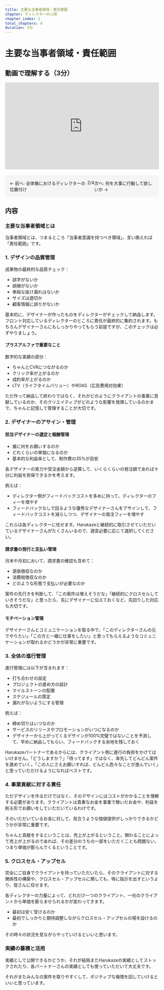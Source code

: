 ```yaml
---
title: 主要な当事者領域・責任範囲
chapter: ディレクターの心得
chapter_index: 2
total_chapters: 4
duration: 3分
---
```


# 主要な当事者領域・責任範囲

## 動画で理解する（3分）

<div style="position: relative; padding-bottom: 56.25%; height: 0;"><iframe src="https://www.loom.com/embed/1987f8962c0341328e8e031555d8899d?sid=3f4821e0-7bfe-4eb2-a8d7-d0268487319c" frameborder="0" webkitallowfullscreen mozallowfullscreen allowfullscreen style="position: absolute; top: 0; left: 0; width: 100%; height: 100%;"></iframe></div>

<div style="display: flex; justify-content: space-between; margin-top: 20px; margin-bottom: 20px; padding: 15px; background: #f5f5f5; border-radius: 8px;">
  <a href="01_全体像におけるディレクターの位置付け.html" style="text-decoration: none;">← 前へ: 全体像におけるディレクターの位置付け</a>
  <span>2/4</span>
  <a href="03_何を大事に行動して欲しいか.html" style="text-decoration: none;">次へ: 何を大事に行動して欲しいか →</a>
</div>

## 内容

### 主要な当事者領域とは

当事者領域とは、つまるところ「当事者意識を持つべき領域」、言い換えれば「責任範囲」です。

### 1. デザインの品質管理

成果物の最終的な品質チェック：
- 誤字がないか
- 誤植がないか
- 単純な抜け漏れはないか
- サイズは適切か
- 顧客情報に誤りがないか

基本的に、デザイナーが作ったものをディレクターがチェックして納品します。フロント対応しているディレクターのところに責任が最終的に集約されます。もちろんデザイナーさんにもしっかりやってもらう前提ですが、このチェックは必ずやりましょう。

#### プラスアルファで重要なこと

数字的な実績の部分：
- ちゃんとCVRにつながるのか
- クリック率が上がるのか
- 成約率が上がるのか
- LTV（ライフタイムバリュー）やROAS（広告費用対効果）

ただ作って納品して終わりではなく、それがどのようにクライアントの事業に貢献しているのか、そのクリエイティブがどのような影響を発揮しているのかまで、ちゃんと記憶して管理することが大切です。

### 2. デザイナーのアサイン・管理

#### 担当デザイナーの選定と報酬管理
- 誰に何をお願いするのか
- どれくらいの単価になるのか
- 基本的な利益率として、制作費の35%が目安

各デザイナーの実力や受注金額から逆算して、いくらくらいの発注額であれば十分に利益を担保できるかを考えます。

例えば：
- ディレクター側がフィードバックコストを多めに持って、ディレクターのフィーを増やす
- フィードバックなしで回るような優秀なデザイナーさんをアサインして、フィードバックコストを減らしつつ、デザイナーの発注フィーを増やす

これらは各ディレクターに任せます。Harukazeと継続的に取引させていただいているデザイナーさんがたくさんいるので、適宜必要に応じて選択してください。

#### 請求書の発行と支払い管理

月末や月初において、請求書の確認も含めて：
- 源泉徴収なのか
- 消費税徴収なのか
- どのような形態で支払いが必要なのか

案件の先行きを判断して、「この案件は増えそうだな」「継続的にクロスセルしていきそうだな」と思ったら、先にデザイナーに伝えておくなど、先回りした対応も大切です。

#### モチベーション管理

デザイナーさんとコミュニケーションを取る中で、「このディレクターさんの元でやりたい」「この方と一緒に仕事をしたい」と思ってもらえるようなコミュニケーションが取れるかどうかが非常に重要です。

### 3. 全体の進行管理

進行管理には以下が含まれます：
- 打ち合わせの設定
- プロジェクトの進め方の設計
- マイルストーンの配置
- スケジュールの策定
- 漏れがないようにする管理

例えば：
- 締め切りはいつなのか
- サービスのリリースやプロモーションがいつになるのか
- デザイナーから上がってくるデザインが100%完璧ではないことを予測して、早めに納品してもらい、フィードバックする余地を残しておく

Harukazeパートナーであるからには、クライアント側に進行の負担をかけてはいけません。「どうしますか？」「待ってます」ではなく、率先してどんどん案件を進めていく。「この人にさえお願いすれば、どんどん色々なことが進んでいく」と思っていただけるようになればベストです。

### 4. 事業貢献に対する責任

ただデザインを作るだけではなく、そのデザインにはコストがかかることを理解する必要があります。クライアントは貴重なお金を事業で稼いだお金や、利益を削る形でお願いをしていただいているわけです。

そのいただいているお金に対して、見合うような価値提供がしっかりできるかどうかが非常に重要です。

ちゃんと貢献をするということは、売上が上がるということ。関わることによって売上が上がるのであれば、その差分のうちの一部をいただくことも問題ない、つまり単価が膨らんでくるということです。

### 5. クロスセル・アップセル

完全にご自身でクライアントを持っていただいたら、そのクライアントに対する関係性の構築や、クロスセル・アップセルに関しても、特に指示を出すというより、皆さんに任せます。

各ディレクターの力量によって、どれだけ一つのクライアント、一社のクライアントから単価を膨らませられるかが変わってきます。

- 最初は安く受けるのか
- 最初でしっかりと期待調整しながらクロスセル・アップセルの場を設けるのか

その時々の状況を見ながらやっていけるといいと思います。

### 実績の蓄積と活用

実績として公開できるかどうか、それが結局またHarukazeの実績としてストックされたり、各パートナーさんの実績としても使っていただいて大丈夫です。

それがまたみんなの案件を取りやすくして、ポジティブな循環を回していけるといいと思っています。

